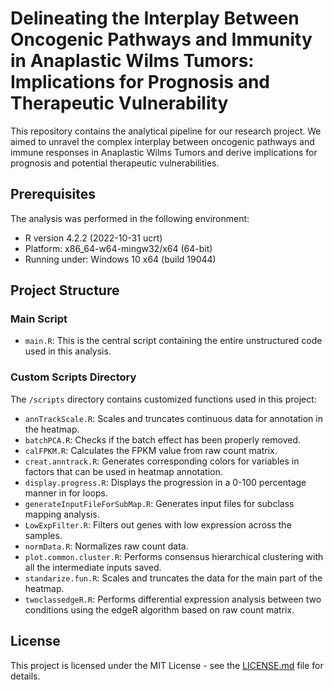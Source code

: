# Delineating the Interplay Between Oncogenic Pathways and Immunity in Anaplastic Wilms Tumors: Implications for Prognosis and Therapeutic Vulnerability

This repository contains the analytical pipeline for our research project. We aimed to unravel the complex interplay between oncogenic pathways and immune responses in Anaplastic Wilms Tumors and derive implications for prognosis and potential therapeutic vulnerabilities.

## Prerequisites

The analysis was performed in the following environment:

- R version 4.2.2 (2022-10-31 ucrt)
- Platform: x86_64-w64-mingw32/x64 (64-bit)
- Running under: Windows 10 x64 (build 19044)

## Project Structure

### Main Script

- `main.R`: This is the central script containing the entire unstructured code used in this analysis.

### Custom Scripts Directory

The `/scripts` directory contains customized functions used in this project:

- `annTrackScale.R`: Scales and truncates continuous data for annotation in the heatmap.
- `batchPCA.R`: Checks if the batch effect has been properly removed.
- `calFPKM.R`: Calculates the FPKM value from raw count matrix.
- `creat.anntrack.R`: Generates corresponding colors for variables in factors that can be used in heatmap annotation.
- `display.progress.R`: Displays the progression in a 0-100 percentage manner in for loops.
- `generateInputFileForSubMap.R`: Generates input files for subclass mapping analysis.
- `LowExpFilter.R`: Filters out genes with low expression across the samples.
- `normData.R`: Normalizes raw count data.
- `plot.common.cluster.R`: Performs consensus hierarchical clustering with all the intermediate inputs saved.
- `standarize.fun.R`: Scales and truncates the data for the main part of the heatmap.
- `twoclassedgeR.R`: Performs differential expression analysis between two conditions using the edgeR algorithm based on raw count matrix.

## License

This project is licensed under the MIT License - see the [LICENSE.md](LICENSE.md) file for details.

